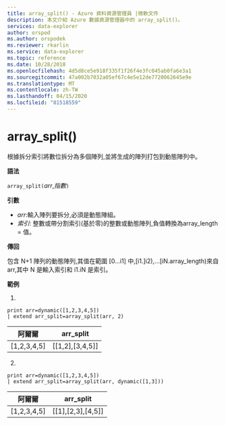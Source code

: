 ```yaml
---
title: array_split() - Azure 資料資源管理員 |微軟文件
description: 本文介紹 Azure 數據資源管理器中的 array_split()。
services: data-explorer
author: orspod
ms.author: orspodek
ms.reviewer: rkarlin
ms.service: data-explorer
ms.topic: reference
ms.date: 10/28/2018
ms.openlocfilehash: 4d5d8ce5e918f335f1f26f4e3fc045ab0fa6e3a1
ms.sourcegitcommit: 47a002b7032a05ef67c4e5e12de7720062645e9e
ms.translationtype: MT
ms.contentlocale: zh-TW
ms.lasthandoff: 04/15/2020
ms.locfileid: "81518559"
---
```

# <a name="array_split"></a>array_split()

根據拆分索引將數位拆分為多個陣列,並將生成的陣列打包到動態陣列中。

**語法**

`array_split(`*arr*,*指數*`)`

**引數**

* *arr*:輸入陣列要拆分,必須是動態陣組。
* *索引*: 整數或帶分割索引(基於零)的整數或動態陣列,負值轉換為array_length = 值。

**傳回**

包含 N+1 陣列的動態陣列,其值在範圍 [0...i1] 中,[i1.]i2),...[iN.array_length)來自 arr,其中 N 是輸入索引和 i1.iN 是索引。

**範例**

1.
```kusto
print arr=dynamic([1,2,3,4,5]) 
| extend arr_split=array_split(arr, 2)
```
|阿爾爾|arr_split|
|---|---|
|[1,2,3,4,5]|[[1,2],[3,4,5]]|



2.
```kusto
print arr=dynamic([1,2,3,4,5]) 
| extend arr_split=array_split(arr, dynamic([1,3]))
```
|阿爾爾|arr_split|
|---|---|
|[1,2,3,4,5]|[[1],[2,3],[4,5]]|